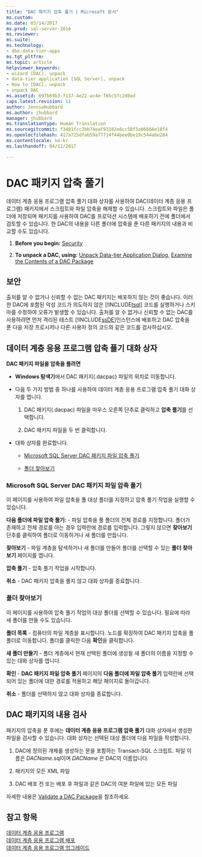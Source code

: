 ```yaml
---
title: "DAC 패키지 압축 풀기 | Microsoft 문서"
ms.custom: 
ms.date: 03/14/2017
ms.prod: sql-server-2016
ms.reviewer: 
ms.suite: 
ms.technology:
- dbe-data-tier-apps
ms.tgt_pltfrm: 
ms.topic: article
helpviewer_keywords:
- wizard [DAC], unpack
- data-tier application [SQL Server], unpack
- How to [DAC], unpack
- unpack DAC
ms.assetid: 697b69b3-f157-4e22-ac4e-f65c5fc2d0ad
caps.latest.revision: 11
author: JennieHubbard
ms.author: jhubbard
manager: jhubbard
ms.translationtype: Human Translation
ms.sourcegitcommit: f3481fcc2bb74eaf93182e6cc58f5a06666e10f4
ms.openlocfilehash: 417a725dfab59a77714f44bee0be19c544a6e284
ms.contentlocale: ko-kr
ms.lasthandoff: 04/11/2017

---
```

# <a name="unpack-a-dac-package"></a>DAC 패키지 압축 풀기
  데이터 계층 응용 프로그램 압축 풀기 대화 상자를 사용하여 DAC(데이터 계층 응용 프로그램) 패키지에서 스크립트와 파일 압축을 해제할 수 있습니다. 스크립트와 파일은 폴더에 저장되며 패키지를 사용하여 DAC를 프로덕션 시스템에 배포하기 전에 폴더에서 검토할 수 있습니다. 한 DAC의 내용을 다른 폴더에 압축을 푼 다른 패키지의 내용과 비교할 수도 있습니다.  
  
1.  **Before you begin:**  [Security](#Security)  
  
2.  **To unpack a DAC, using:**  [Unpack Data-tier Application Dialog](#UnpackDACDial), [Examine the Contents of a DAC Package](#ExamDACPack)  
  
##  <a name="Security"></a> 보안  
 출처를 알 수 없거나 신뢰할 수 없는 DAC 패키지는 배포하지 않는 것이 좋습니다. 이러한 DAC에 포함된 악성 코드가 의도하지 않은 [!INCLUDE[tsql](../../includes/tsql-md.md)] 코드를 실행하거나 스키마를 수정하여 오류가 발생할 수 있습니다. 출처를 알 수 없거나 신뢰할 수 없는 DAC를 사용하려면 먼저 격리된 테스트 [!INCLUDE[ssDE](../../includes/ssde-md.md)]인스턴스에 배포하고 DAC 압축을 푼 다음 저장 프로시저나 다른 사용자 정의 코드와 같은 코드를 검사하십시오.  
  
##  <a name="UnpackDACDial"></a> 데이터 계층 응용 프로그램 압축 풀기 대화 상자  
 **DAC 패키지 파일을 압축을 풀려면**  
  
-   **Windows 탐색기**에서 DAC 패키지(.dacpac) 파일의 위치로 이동합니다.  
  
-   다음 두 가지 방법 중 하나를 사용하여 데이터 계층 응용 프로그램 압축 풀기 대화 상자를 엽니다.  
  
    1.  DAC 패키지(.dacpac) 파일을 마우스 오른쪽 단추로 클릭하고 **압축 풀기**를 선택합니다.  
  
    2.  DAC 패키지 파일을 두 번 클릭합니다.  
  
-   대화 상자를 완료합니다.  
  
    -   [Microsoft SQL Server DAC 패키지 파일 압축 풀기](#Unpack)  
  
    -   [폴더 찾아보기](#Browse)  
  
###  <a name="Unpack"></a> Microsoft SQL Server DAC 패키지 파일 압축 풀기  
 이 페이지를 사용하여 파일 압축을 풀 대상 폴더를 지정하고 압축 풀기 작업을 실행할 수 있습니다.  
  
 **다음 폴더에 파일 압축 풀기:** - 파일 압축을 풀 폴더의 전체 경로를 지정합니다. 폴더가 존재하고 전체 경로를 아는 경우 입력란에 경로를 입력합니다. 그렇지 않으면 **찾아보기** 단추를 클릭하여 폴더로 이동하거나 새 폴더를 만듭니다.  
  
 **찾아보기** - 파일 계층을 탐색하거나 새 폴더를 만들어 폴더를 선택할 수 있는 **폴더 찾아보기** 페이지를 엽니다.  
  
 **압축 풀기** - 압축 풀기 작업을 시작합니다.  
  
 **취소** - DAC 패키지 압축을 풀지 않고 대화 상자를 종료합니다.  
  
###  <a name="Browse"></a> 폴더 찾아보기  
 이 페이지를 사용하여 압축 풀기 작업의 대상 폴더를 선택할 수 있습니다. 필요에 따라 새 폴더를 만들 수도 있습니다.  
  
 **폴더 목록** - 컴퓨터의 파일 계층을 표시합니다. 노드를 확장하여 DAC 패키지 압축을 풀 폴더로 이동합니다. 폴더를 클릭한 다음 **확인**을 클릭합니다.  
  
 **새 폴더 만들기** - 폴더 계층에서 현재 선택된 폴더에 생성될 새 폴더의 이름을 지정할 수 있는 대화 상자를 엽니다.  
  
 **확인** - **DAC 패키지 파일 압축 풀기** 페이지의 **다음 폴더에 파일 압축 풀기** 입력란에 선택되어 있는 폴더에 대한 경로를 적용하고 해당 페이지로 돌아갑니다.  
  
 **취소** - 폴더를 선택하지 않고 대화 상자를 종료합니다.  
  
##  <a name="ExamDACPack"></a> DAC 패키지의 내용 검사  
 패키지의 압축을 푼 후에는 **데이터 계층 응용 프로그램 압축 풀기** 대화 상자에서 생성한 파일을 검사할 수 있습니다. 대화 상자는 선택된 대상 폴더에 다음 파일을 작성합니다.  
  
1.  DAC에 정의된 개체를 생성하는 문을 포함하는 Transact-SQL 스크립트. 파일 이름은 *DACName*.sql이며 *DACName* 은 DAC의 이름입니다.  
  
2.  패키지의 모든 XML 파일  
  
3.  DAC 배포 전 또는 배포 후 파일과 같은 DAC의 여분 파일에 있는 모든 파일  
  
 자세한 내용은 [Validate a DAC Package](../../relational-databases/data-tier-applications/validate-a-dac-package.md)을 참조하세요.  
  
## <a name="see-also"></a>참고 항목  
 [데이터 계층 응용 프로그램](../../relational-databases/data-tier-applications/data-tier-applications.md)   
 [데이터 계층 응용 프로그램 배포](../../relational-databases/data-tier-applications/deploy-a-data-tier-application.md)   
 [데이터 계층 응용 프로그램 업그레이드](../../relational-databases/data-tier-applications/upgrade-a-data-tier-application.md)  
  
  

